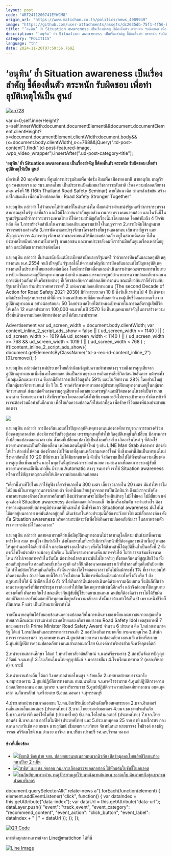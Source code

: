```yaml
---
layout: post
code: "ART2411200741EYWCM8"
origin_url: "https://www.matichon.co.th/politics/news_4909949"
image: "https://github.com/user-attachments/assets/dc2635db-75f1-4f56-bed5-6d6f76d0f391"
title: "‘อนุทิน’ ย้ำ Situation awareness เป็นเรื่องสำคัญ ชี้ต้องตื่นตัว ตระหนัก รับผิดชอบ เพื่อทำอุบัติเหตุให้เป็น ศูนย์"
description: "'อนุทิน' ย้ำ Situation awareness เป็นเรื่องสำคัญ ชี้ต้องตื่นตัว ตระหนัก รับผิดชอบ เพื่อทำอุบัติเหตุให้เป็น ศูนย์"
category: "POLITICS"
language: "th"
date: 2024-11-20T07:50:56.768Z
---
```


# ‘อนุทิน’ ย้ำ Situation awareness เป็นเรื่องสำคัญ ชี้ต้องตื่นตัว ตระหนัก รับผิดชอบ เพื่อทำอุบัติเหตุให้เป็น ศูนย์

[![](https://www.matichon.co.th/wp-content/uploads/2024/11/an728.jpg "an728")](https://www.matichon.co.th/wp-content/uploads/2024/11/an728.jpg)

var x=0;self.innerHeight?x=self.innerWidth:document.documentElement&&document.documentElement.clientHeight?x=document.documentElement.clientWidth:document.body&&(x=document.body.clientWidth),x<=768&&jQuery(".td-post-content").find(".td-post-featured-image, .wpb\_video\_wrapper").insertAfter(".ud-post-category-title");

**‘อนุทิน’ ย้ำ Situation awareness เป็นเรื่องสำคัญ ชี้ต้องตื่นตัว ตระหนัก รับผิดชอบ เพื่อทำอุบัติเหตุให้เป็น ศูนย์**

เมื่อวันที่ 20 พฤศจิกายน ที่ศูนย์การประชุมอิมแพ็ค ฟอรั่ม อิมแพ็ค เมืองทองธานี นายอนุทิน ชาญวีรกูล รองนายกฯ และ รมว.มหาดไทย เป็นประธานเปิดสัมมนาวิชาการระดับชาติ เรื่อง ความปลอดภัยทางถนน ครั้งที่ 16 (16th Thailand Road Safety Seminar) ภายใต้แนวคิด สานพลังเข้มข้น สร้างกลไกเข้มแข็ง เพื่อถนไทยปลอดภัย : Road Safety Stronger Together”

นายอนุทิน กล่าวว่า ไม่ว่าตนจะได้ทำหน้าที่ในตำแหน่งใด ตั้งแต่ดำรงตำแหน่งรัฐมนตรีว่าการกระทรวงสาธารณสุขในรัฐบาลที่แล้ว และได้มีโอกาสมากำกับดูแลส่วนงานกระทรวงคมนาคมด้วย และในวันนี้ในฐานะรัฐมนตรีว่าการกระทรวงมหาดไทย ก็ให้ความสำคัญกับเรื่องนี้มาโดยตลอด โดยคำนึงถึง 4 ปัจจัยหลัก คือ 1.การสร้างจิตสำนึกในความปลอดภัยและความเข้าใจในกฎจราจร 2.การบังคับใช้กฎหมายจราจรอย่างเคร่งครัด 3.การพัฒนาและบำรุงรักษาโครงสร้างพื้นฐานของถนน เส้นทางสัญจร และสัญญาณจราจร 4.การบำรุงรักษาสภาพของรถยนต์ให้มีความปลอดภัย อยู่ในสภาพดีเสมอ ซึ่งในประเทศไทยมีหน่วยงานทั้งภาครัฐ ภาคเอกชน และภาคประชาสังคมที่เราร่วมมือกันดูแลเรื่องเหล่านี้อยู่แล้ว และมีพัฒนาการอย่างต่อเนื่อง

นายอนุทิน กล่าวว่า ที่ผ่านมานับตั้งแต่มีระเบียบสำนักนายกรัฐมนตรี ว่าด้วยการป้องกันและลดอุบัติเหตุทางถนน พ.ศ.2554 จนถึงปัจจุบัน รัฐบาลได้ให้ความสำคัญกับการป้องกันและแก้ไขปัญหาอุบัติเหตุทางถนนในประเทศไทยมาอย่างต่อเนื่อง โดยมีการขับเคลื่อนและดำเนินการผ่านคณะกรรมการนโยบายการป้องกันและลดอุบัติเหตุทางถนนแห่งชาติ และคณะกรรมการศูนย์อำนวยการความปลอดภัยทางถนนทุกระดับร่วมกับภาคีเครือข่ายต่างๆ ที่เกี่ยวข้องกับความปลอดภัยทางถนน ขณะเดียวกันเราก็ยังร่วมกับรัฐบาลทั่วโลก ร่วมประกาศทศวรรษที่ 2 แห่งความปลอดภัยทางถนน (The second Decade of Action for Road Safety 2021-2030) มีห้วงระยะเวลา 10 ปี ซึ่งวันนี้เราผ่านไป 4 ปีแล้วตามมติสมัชชาใหญ่สหประชาชาติที่มีการกำหนดเป้าหมายที่ชัดเจนเพื่อลดจำนวนผู้เสียชีวิตและบาดเจ็บจากอุบัติเหตุทางถนน อย่างน้อยร้อยละ 50 โดยประเทศไทยได้กำหนดเป้าหมายในการลดอัตราผู้เสียชีวิตให้เหลือ 12 คนต่อประชากร 100,000 คนภายในปี 2570 ซึ่งเป็นหมุดหมายสำคัญในการสร้างความเชื่อมั่นด้านความปลอดภัยทางท้องถนนให้กับนานาประเทศ

Advertisement var ud\_screen\_width = document.body.clientWidth; var content\_inline\_2\_script\_ads\_show = false || ( ud\_screen\_width >= 1140 ) || ( ud\_screen\_width >= 1019 && ud\_screen\_width < 1140 ) || ( ud\_screen\_width >= 768 && ud\_screen\_width < 1019 ) || ( ud\_screen\_width < 768 ) ; if(!content\_inline\_2\_script\_ads\_show){ document.getElementsByClassName("td-a-rec-id-content\_inline\_2")\[0\].remove(); }

นายอนุทิน กล่าวต่อว่า แต่ประเทศไทยก็กำลังเผชิญกับความท้าทายต่างๆ รวมถึงการสูญเสียจากอุบัติเหตุทางถนนเพิ่มขึ้นมาโดยตลอด อันเป็นสาเหตุของการเกิดการเสียชีวิตก่อนวัยอันควร แม้กระทั่งในกลุ่มเด็กและเยาวชน ซึ่งเรามีอัตราการเสียชีวิตสูงถึง 59% และในวัยทำงาน 28% โดยส่วนใหญ่เป็นกลุ่มรถจักรยานยนต์ ซึ่ง 1 ใน 5 จากค่ารักษาพยาบาลของผู้ประสบอุบัติเหตุทางถนนอยู่ในกลุ่มรถจักรยานยนต์ ส่งผลต่อตัวเลขความสูญเสียทางโอกาสและเศรษฐกิจและชีวิตของคนในชาติเป็นจำนวนมหาศาล ซึ่งหมายความว่า สิ่งที่เราทำมาโดยตลอดนี้ยังไม่เพียงพอและยังไม่บรรลุเป้าหมาย ยังมีภารกิจที่เราจะต้องร่วมมือทำกันอีกมาก เพื่อให้เกิดความปลอดภัยให้มากที่สุด เพื่อรักษาชีวิตของพี่น้องประชาชนของเรา

![](https://www.matichon.co.th/wp-content/uploads/2024/11/อนุทิน2-1024x683.jpg)

นายอนุทิน กล่าวว่า การป้องกันและแก้ไขปัญหาอุบัติเหตุทางถนนต้องอาศัยการบูรณาการรณรงค์ร่วมมือของทุกภาคส่วน ต้องมีการปรับตัวอยู่เสมอ เพราะมูลเหตุที่ทำให้เกิดอุบัติเหตุนั้นก็เปลี่ยน มีสภาพการที่เปลี่ยนแปลงตลอดเวลา เช่น สังคมที่เปลี่ยนแปลงไปเป็นสังคมที่เร่งรีบ เกิดอาชีพใหม่ ๆ ที่ต้องใช้ยวดยานพาหนะเป็นตัวขับเคลื่อน เหมือนตอนนี้ธุรกิจใหม่ ๆ เช่น LINE Man Grab ส่งอาหาร ต้องส่งให้เร็ว ต้องส่งให้ด่วน ต้องหิ้วของไปให้มากที่สุดบนหลังรถมอเตอร์ไซค์ ซึ่งสิ่งเหล่านี้มันเป็นเทรนด์ใหม่ ซึ่งหากย้อนไป 10-20 ปีที่ผ่านมา ไม่ได้มีมากขนาดนี้ ดังนั้น จึงมีความเป็นไปได้ที่จะเกิดความเสี่ยงต่อการสูญเสียเพิ่มมากขึ้น และในทุกวันนี้อุปกรณ์การช่วยอำนวยความสะดวกเพื่อลดภาระของผู้ขับขี่ยวดยานพาหนะก็เพิ่มมากขึ้น มีระบบ Automatic ต่างๆ จนบางที เราใช้ Situation awareness หรือการใช้สัญชาตญาณเพื่อให้เกิดความปลอดภัยลดน้อยลง

“เดี๋ยวนี้บางทีไปไหนเราใช้หูฟัง เลี้ยวซ้ายภายใน 300 เมตร เลี้ยวขวาภายใน 20 เมตร มันทำให้เราไม่ได้มีสมาธิในการดูสถานการณ์รอบตัว ซึ่งคำนี้ตนเรียนรู้มาจากการเป็นนักบินว่า ถึงแม้เราจะบังคับอากาศยานของตัวเองในอากาศก็ตามที ถึงแม้ว่าอากาศจะไม่มีเครื่องบินข้างๆ ไม่มีไฟแดง ไม่มีสี่แยก แต่คุณต้องมี Situation awareness ต้องคิดตลอดว่าถ้าตอนนี้ วันนี้เครื่องมันดับ จะทำอย่างไร ต้องทำความคุ้นเคยกับสภาพภูมิประเทศที่บินผ่านไป ซึ่งที่จริงแล้ว Situational awareness มันไม่ได้ใช้แค่อยู่บนอากาศ แต่มันต้องอยู่ทุกที่ เดินเข้ามาในห้องประชุมนี้ก็ต้องระวังอย่าไปเตะปลั๊กกลางห้อง ดังนั้น Situation awareness หรือความระมัดระวังเพื่อให้เกิดความปลอดภัยกับเรา ในสภาพรอบตัวเรา ควรจะต้องมีไว้ตลอดเวลา”

นายอนุทิน กล่าวว่า หลายคนทราบดีว่าเมื่อมีอุบัติเหตุทางถนนไม่ว่าสาเหตุใดก็ตาม มันนำมาซึ่งความเศร้าโศก สลด หดหู่ใจ เสียกำลังใจ ดังนั้นตราบใดที่เรายังมีภารกิจหน้าที่ที่ต้องดูแลงานด้านนี้อยู่ ตนขอให้ทุกท่านอย่าได้เสียกำลังใจ และต้องสร้างกลไกต่างๆ เพื่อไม่ให้สิ่งเหล่านี้ได้อุบัติขึ้นซ้ำเป็นครั้งที่ 2 ดังกรณีไฟไหม้รถบัสของน้องๆ นักเรียน ไม่มีใครสามารถทนเห็นสภาพจริงได้ ไม่ว่าเราจะเข้มแข็งขนาดไหน ถ้าไปเจอสภาพจริงในวันนั้น ต้องปาดน้ำตาเพราะมันไม่ไหวจริงๆ ทั้งสลดกับคนที่สูญเสียชีวิต ทั้งสลดกับผู้บาดเจ็บ สลดกับคนที่เหลือ ญาติ แล้วก็นึกถึงอนาคตของเขา แล้วที่น่าสลดที่สุดคือมันป้องกันได้ ทำไมปล่อยให้เหตุมันเกิดขึ้น ดังนั้นเราต้องใส่ใจตลอดเวลาว่ามันไม่มีแม้กระทั่ง 1% ที่เราจะยอมให้เกิดความเสี่ยง ถ้าเราคิดแบบนี้ได้เราก็จะไม่ยอม ไม่มีการเพิ่มถังแก๊สแม้กระทั่งครึ่งถังหรือ 1 ถัง กฎหมายให้ใส่ 6 ถังก็ต้องใส่ 6 ถัง ถ้าใส่เกินกว่านั้นต้องดำเนินคดีด้วยความเฉียบขาด ซึ่งมันก็เป็นข้อเสนอของทุกครั้งที่มีการประชุม เราต้องอย่าให้มันเกิดเหตุการณ์เช่นนี้อีกครั้ง แล้วจึงค่อยมาใช้กฎหมายอย่างเต็มที่ มันสายเกินไป ขณะเดียวกันผู้ขับขี่ผู้ใช้ยวดยานบนถนน คนขับก็ต้องคิดว่า เราไม่ได้รับผิดชอบชีวิตเรา เรารับผิดชอบชีวิตทุกคนที่อยู่หลังพวงมาลัยเรา ดังนั้นเราต้องทำให้เป็น 0 เพราะหนึ่งชีวิตก็เป็นเกรด F แล้ว เป็นเป้าหมายที่เราทำได้

จากนั้นนายอนุทินได้รับมอบข้อเสนอความปลอดภัยในการเดินทางของเด็กและเยาวชนจากกลุ่มเครือข่ายสภาเด็กและเยาวชนแห่งประเทศไทยและเครือข่ายเยาวชน Road Safety Idol เขตสุขภาพที่ 7 และมอบรางวัล Prime Minister Road Safety Award จำนวน 6 ประเภท คือ 1.หน่วยงานภาครัฐ ได้แก่ 1.กรมป้องกันและบรรเทาสาธารณภัย 2.กองป้องกันการบาดเจ็บ กรมควบคุมโรค 3.สำนักการจราจรและขนส่ง กรุงเทพมหานคร 4.ศูนย์อำนวยการความปลอดภัยทางถนนจังหวัดศรีสะเกษ 5.ศูนย์ปฏิบัติการความปลอดภัยทางถนนอำเภอกมลาไสย 6.องค์การบริหารส่วนจังหวัดอุตรดิตถ์

2.หน่วยงานสถานศึกษา ได้แก่ 1.มหาวิทยาลัยวลัยลักษณ์ จ.นครศรีธรรมราช 2.สถาบันจัดการปัญญาภิวัฒน์ จ.นนทบุรี 3.โรงเรียนโนนไทยคุรุอุปถัมภ์ จ.นครราชสีมา 4.โรงเรียนเทศบาล 2 (คลองจิหลาด) จ.กระบี่

3.หน่วยงานท้องถิ่น ได้แก่ 1.เทศบาลตำบลโพนสูง จ.ร้อยเอ็ด 2.เทศบาลตำบลบางจะเกร็ง จ.สมุทรสงคราม 3.ศูนย์ปฏิบัติการทางถนน อบต.นาเคียน จ.นครศรีธรรมราช 4.ศูนย์ปฏิบัติการความปลอดภัยทางถนน อบต.กุแหระ จ.นครศรีธรรมราช 5.ศูนย์ปฏิบัติการความปลอดภัยทางถนน อบต.กุดเสลา อ.กันทรลักษ์ จ.ศรีสะเกษ 6.อบต.ดอนคา จ.สุพรรณบุรี

4.ประเภทหน่วยงานภาคเอกชน 1.บจก.อีสเทิร์นซีบอร์ดอินดัสตรี้เอสเตทระยอง 2.บจก.อินเตอร์เนชั่นแนลเอ็นแอนด์เอช (ประเทศไทย) 3.บจก.ไทยยามาฮ่ามอเตอร์ 4.บมจ.ธนชาตประกันภัย 5.บจก.อาร์อาร์ที ออร์โตโมทีฟ (ประเทศไทย) 6.บจก.โตโยต้ามอเตอร์ (ประเทศไทย) 7.บจก.ไทยฮอนด้า 8.บจก.บอส ออร์โตโมทีฟ (ประเทศไทย) และ 5.ประเภทบุคคล 25 ราย อาทิ นายไกรสร กองฉลาด นายวันชัย คงเกษมจ นายสุวัฒน์ เข็มเพชร นายวิทยา จันทน์เสนะ นายบรรจง โพธิวงศ์ นางธัญวรรณ ศรีรัตนโชติ นพ.อำนวย กาจีนา นพ.ปรีชา เปรมปรี รศ.ดร.วีรพล ทองมา

#### ข่าวที่เกี่ยวข้อง

*   [![](https://www.matichon.co.th/wp-content/uploads/2023/03/DSC_4311.jpg)ชัชชาติ ซ้อนท้าย จยย. ปล่อยขบวนหนุนสวมหมวกนิรภัย เปิดข้อมูลคนไทยเสียชีวิตบนท้องถนนปีละ 2 หมื่น](https://www.matichon.co.th/local/news_3864767)
*   [![](https://www.matichon.co.th/wp-content/uploads/2022/04/ขนาดเว็บเจาะเลือกตรวจ.jpg)‘สาธิต’ เผย สธ.จ่อออก กม.เจาะเลือดตรวจแอลกอฮอล์ ใช้หักแต้มใบขับขี่ในอนาคต](https://www.matichon.co.th/local/news_3270675)
*   [![](https://www.matichon.co.th/wp-content/uploads/2018/04/S__24600632.jpg)ชนกันยับบนทางด่วน เหตุจักรยานผูกไว้บนหลังคาหล่นถนน ชะลอเก็บ คันตามหลังสุดเบรกชนฟาดแบริเออร์](https://www.matichon.co.th/local/news_934295)

document.querySelectorAll(".relate-news a").forEach(function(element) { element.addEventListener("click", function() { var dataIndex = this.getAttribute("data-index"); var dataUrl = this.getAttribute("data-url"); dataLayer.push({ "event": "track\_event", "event\_category": "recommend\_content", "event\_action": "click\_button", "event\_label": dataIndex + " | " + dataUrl }); }); });

[![QR Code](https://www.matichon.co.th/wp-content/uploads/2023/07/wob1371z.jpg)](https://lin.ee/ht0nDxX)

เกาะติดทุกสถานการณ์จาก Line@matichon ได้ที่นี่

[![Line Image](https://www.matichon.co.th/wp-content/uploads/2023/07/th.png)](https://lin.ee/ht0nDxX)